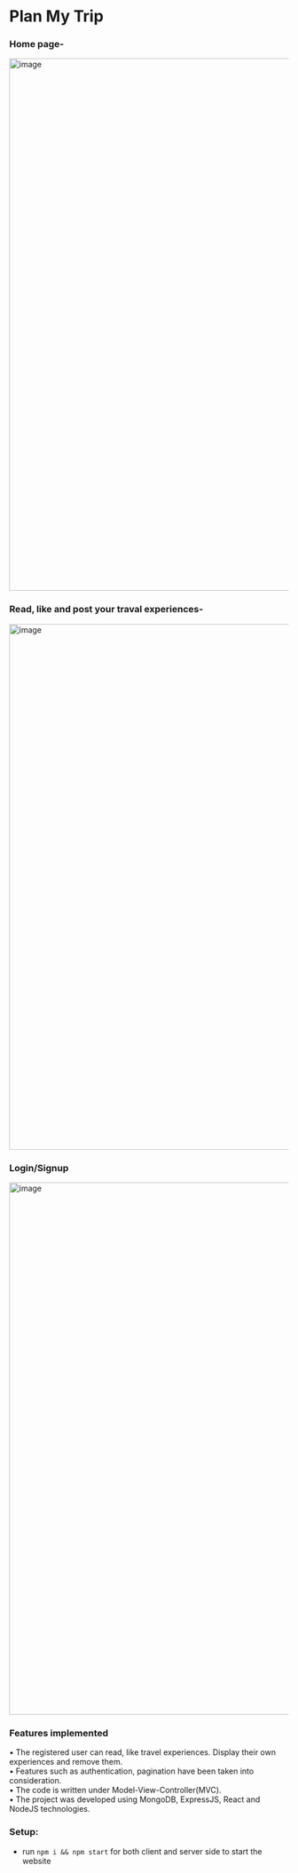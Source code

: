 # Plan My Trip
### Home page-
<img width="960" alt="image" src="https://user-images.githubusercontent.com/71789479/176948826-483de1fe-793e-4f0d-b8fe-190020ecdad5.png">

### Read, like and post your traval experiences-
<img width="948" alt="image" src="https://user-images.githubusercontent.com/71789479/176948989-9da8ac2d-acb5-46bc-8a0f-d2e967d5d39b.png">

### Login/Signup
<img width="960" alt="image" src="https://user-images.githubusercontent.com/71789479/176949040-b48b9377-978d-439e-bc0e-08110b2b8892.png">

### Features implemented
• The registered user can read, like travel experiences. Display their own
experiences and remove them. <br />
• Features such as authentication, pagination have been taken into consideration.<br />
• The code is written under Model-View-Controller(MVC).<br />
• The project was developed using MongoDB, ExpressJS, React and NodeJS
technologies.<br />

### Setup:
- run ```npm i && npm start``` for both client and server side to start the website
